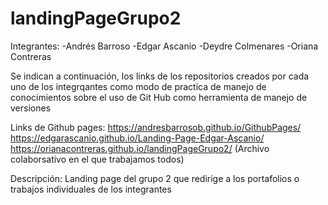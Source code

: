 # landingPageGrupo2
Integrantes:
-Andrés Barroso
-Edgar Ascanio
-Deydre Colmenares
-Oriana Contreras 

Se indican a continuación, los links de los repositorios creados por cada uno de los integrqantes como modo de practica de manejo de conocimientos sobre el uso de Git Hub como herramienta de manejo de versiones

Links de Github pages:
https://andresbarrosob.github.io/GithubPages/
https://edgarascanio.github.io/Landing-Page-Edgar-Ascanio/
https://orianacontreras.github.io/landingPageGrupo2/ (Archivo colaborsativo en el que trabajamos todos)

Descripción:
Landing page del grupo 2 que redirige a los portafolios o trabajos individuales de los integrantes
